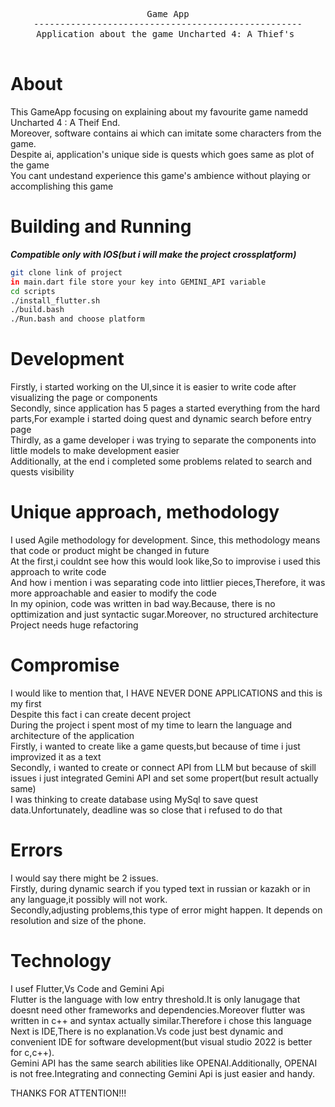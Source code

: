 <div align="center">
<pre>
Game App
---------------------------------------------------
Application about the game Uncharted 4: A Thief's <br>
</pre>
</div>

# About

This GameApp focusing on explaining about my favourite game namedd Uncharted 4 : A Theif End.<br>
Moreover, software contains ai which can imitate some characters from the game.<br>
Despite ai, application's unique side is quests which goes same as plot of the game<br>
You cant undestand experience this game's ambience without playing or accomplishing this game<br>

# Building and Running
***Compatible only with IOS(but i will make the project crossplatform)***

```sh
git clone link of project
in main.dart file store your key into GEMINI_API variable
cd scripts
./install_flutter.sh
./build.bash
./Run.bash and choose platform
```

# Development

Firstly, i started working on the UI,since it is easier to write code after visualizing the page or components<br>
Secondly, since application has 5 pages a started everything from the hard parts,For example i started doing quest and dynamic search before entry page<br>
Thirdly, as a game developer i was trying to separate the components into little models to make development easier<br>
Additionally, at the end i completed some problems related to search and quests visibility<br>

# Unique approach, methodology

I used Agile methodology for development. Since, this methodology means that code or product might be changed in future<br>
At the first,i couldnt see how this would look like,So to improvise i used this approach to write code<br>
And how i mention i was separating code into littlier pieces,Therefore, it was more approachable and easier to modify the code<br>
In my opinion, code was written in bad way.Because, there is no opttimization and just syntactic sugar.Moreover, no structured architecture<br>
Project needs huge refactoring<br>

# Сompromise

I would like to mention that, I HAVE NEVER DONE APPLICATIONS and this is my first<br>
Despite this fact i can create decent project<br>
During the project i spent most of my time to learn the language and architecture of the application<br>
Firstly, i wanted to create like a game quests,but because of time i just improvized it as a text<br>
Secondly, i wanted to create or connect API from LLM but because of skill issues i just integrated Gemini API and set some propert(but result actually same)<br>
I was thinking to create database using MySql to save quest data.Unfortunately, deadline was so close that i refused to do that<br>

# Errors

I would say there might be 2 issues.<br>
Firstly, during dynamic search if you typed text in russian or kazakh or in any language,it possibly will not work.<br>
Secondly,adjusting problems,this type of error might happen. It depends on resolution and size of the phone.<br>

# Technology

I usef Flutter,Vs Code and Gemini Api<br>
Flutter is the language with low entry threshold.It is only lanugage that doesnt need other frameworks and dependencies.Moreover flutter was written in c++ and syntax actually similar.Therefore i chose this language<br>
Next is IDE,There is no explanation.Vs code just best dynamic and convenient IDE for software development(but visual studio 2022 is better for c,c++).<br>
Gemini API has the same search abilities like OPENAI.Additionally, OPENAI is not free.Integrating and connecting Gemini Api is just easier and handy.<br>

THANKS FOR ATTENTION!!!

